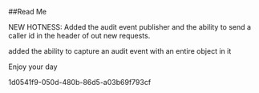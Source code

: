 ﻿##Read Me

NEW HOTNESS: Added the audit event publisher and the ability to send a caller id in the header
of out new requests.

added the ability to capture an audit event with an entire object in it

Enjoy your day

1d0541f9-050d-480b-86d5-a03b69f793cf
